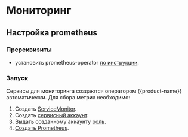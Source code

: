 # Мониторинг

## Настройка prometheus
### Пререквизиты
- установить prometheus-operator [по инструкции](https://github.com/prometheus-operator/prometheus-operator#quickstart).

### Запуск
Сервисы для мониторинга создаются оператором {{product-name}} автоматически. Для сбора метрик необходимо:
1. Создать [ServiceMonitor](https://github.com/ytsaurus/yt-k8s-operator/blob/main/config/samples/prometheus/prometheus_service_monitor.yaml).
2. Создать [сервисный аккаунт](https://github.com/ytsaurus/yt-k8s-operator/blob/main/config/samples/prometheus/prometheus_service_account.yaml).
3. Выдать созданному аккаунту [роль](https://github.com/ytsaurus/yt-k8s-operator/blob/main/config/samples/prometheus/prometheus_role_binding.yaml).
4. [Создать Prometheus](https://github.com/ytsaurus/yt-k8s-operator/blob/main/config/samples/prometheus/prometheus.yaml).
